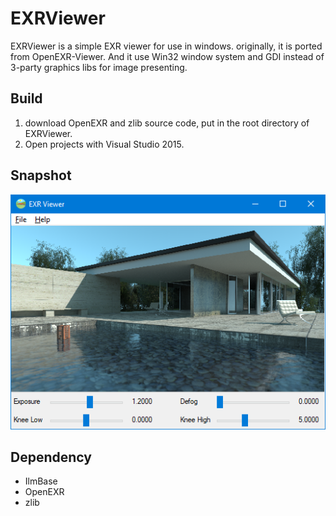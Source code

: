 # EXRViewer
EXRViewer is a simple EXR viewer for use in windows. originally, it is ported from OpenEXR-Viewer.
And it use Win32 window system and GDI instead of 3-party graphics libs for image presenting.

## Build
1. download OpenEXR and zlib source code, put in the root directory of EXRViewer.
2. Open projects with Visual Studio 2015.

## Snapshot
<img width="516" src="exrviewer.png" />

## Dependency
- IlmBase
- OpenEXR
- zlib
